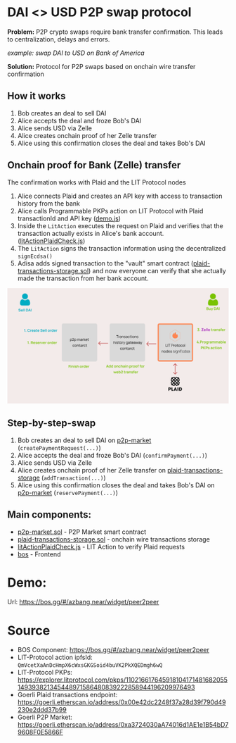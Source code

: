 # DAI <> USD P2P swap protocol 


**Problem:** P2P crypto swaps require bank transfer confirmation. This leads to centralization, delays and errors. 

*example: swap DAI to USD on Bank of America*

**Solution:** Protocol for P2P swaps based on onchain wire transfer confirmation

## How it works
1. Bob creates an deal to sell DAI
2. Alice accepts the deal and froze Bob's DAI
3. Alice sends USD via Zelle
4. Alice creates onchain proof of her Zelle transfer
5. Alice using this confirmation closes the deal and takes Bob's DAI


## Onchain proof for Bank (Zelle) transfer

The confirmation works with Plaid and the LIT Protocol nodes

1. Alice connects Plaid and creates an API key with access to transaction history from the bank
2. Alice calls Programmable PKPs action on LIT Protocol with Plaid transactionId and API key ([demo.js](lit-action%2Fdemo.js))
3. Inside the `LitAction` executes the request on Plaid and verifies that the transaction actually exists in Alice's bank account. ([litActionPlaidCheck.js](lit-action%2FlitActionPlaidCheck.js))
4. The `LitAction` signs the transaction information using the decentralized `signEcdsa()`
5. Adisa adds signed transaction to the "vault" smart contract ([plaid-transactions-storage.sol](contracts%2Fplaid-transactions-storage.sol)) and now everyone can verify that she actually made the transaction from her bank account.

![Cover.png](res%2FCover.png)

## Step-by-step-swap
1. Bob creates an deal to sell DAI on [p2p-market](contracts%2Fp2p-market.sol) (`createPaymentRequest(...)`)
2. Alice accepts the deal and froze Bob's DAI (`confirmPayment(...)`)
3. Alice sends USD via Zelle
4. Alice creates onchain proof of her Zelle transfer on [plaid-transactions-storage](contracts%2Fplaid-transactions-storage.sol) (`addTransaction(...)`)
5. Alice using this confirmation closes the deal and takes Bob's DAI on [p2p-market](contracts%2Fp2p-market.sol)  (`reservePayment(...)`)


## Main components:

- [p2p-market.sol](contracts%2Fp2p-market.sol) - P2P Market smart contract
- [plaid-transactions-storage.sol](contracts%2Fplaid-transactions-storage.sol) - onchain wire transactions storage
- [litActionPlaidCheck.js](lit-action%2FlitActionPlaidCheck.js) - LIT Action to verify Plaid requests
- [bos](bos) - Frontend

# Demo:



Url: https://bos.gg/#/azbang.near/widget/peer2peer

# Source
- BOS Component: https://bos.gg/#/azbang.near/widget/peer2peer
- LIT-Protocol action ipfsId: `QmVcetXaAnDcHmpX6cWxsGKGSoid4buVK2PkXQEDmgh6wQ`
- LIT-Protocol PKPs: https://explorer.litprotocol.com/pkps/110216617645918104171481682055149393821345448971586480839222858944196209976493
- Goerli Plaid transactions endpoint: https://goerli.etherscan.io/address/0x00e42dc2248f37a28d39f790d49230e2ddd37b99
- Goerli P2P Market: https://goerli.etherscan.io/address/0xa3724030aA74016d1AE1e1B54bD79608F0E5866F
